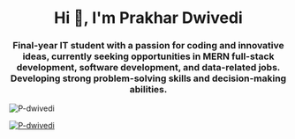 <h1 align="center">Hi 👋, I'm Prakhar Dwivedi</h1>
<h3 align="center">Final-year IT student with a passion for coding and innovative ideas, currently seeking opportunities in MERN full-stack development, software development, and data-related jobs. Developing strong problem-solving skills and decision-making abilities.</h3>

<p align="left"> <img src="https://komarev.com/ghpvc/?username=P-dwivedi&label=Profile%20views&color=0e75b6&style=flat" alt="P-dwivedi" /> </p>

<p align="left"> <a href="https://github.com/ryo-ma/github-profile-trophy"><img src="https://github-profile-trophy.vercel.app/?username=P-dwivedi&theme=discord" alt="P-dwivedi" /></a> </p>
<!--
**P-dwivedi/P-dwivedi** is a ✨ _special_ ✨ repository because its `README.md` (this file) appears on your GitHub profile.

Here are some ideas to get you started:

- 🔭 I’m currently working on ...
- 🌱 I’m currently learning ...
- 👯 I’m looking to collaborate on ...
- 🤔 I’m looking for help with ...
- 💬 Ask me about ...
- 📫 How to reach me: ...
- 😄 Pronouns: ...
- ⚡ Fun fact: ...
-->
